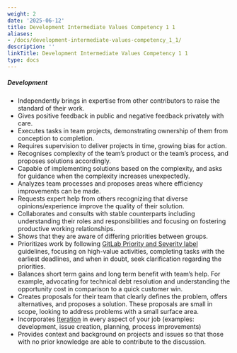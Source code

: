 ```yaml
---
weight: 2
date: '2025-06-12'
title: Development Intermediate Values Competency 1 1
aliases:
- /docs/development-intermediate-values-competency_1_1/
description: ''
linkTitle: Development Intermediate Values Competency 1 1
type: docs
---
```


##### Development

* Independently brings in expertise from other contributors to raise the standard of their work.
* Gives positive feedback in public and negative feedback privately with care.
* Executes tasks in team projects, demonstrating ownership of them from conception to completion.
* Requires supervision to deliver projects in time, growing bias for action.
* Recognises complexity of the team’s product or the team’s process, and proposes solutions accordingly.
* Capable of implementing solutions based on the complexity, and asks for guidance when the complexity increases unexpectedly.
* Analyzes team processes and proposes areas where efficiency improvements can be made.
* Requests expert help from others recognizing that diverse opinions/experience improve the quality of their solution.
* Collaborates and consults with stable counterparts including understanding their roles and responsibilities and focusing on fostering productive working relationships.
* Shows that they are aware of differing priorities between groups.
* Prioritizes work by following [GitLab Priority and Severity label](/handbook/engineering/infrastructure/engineering-productivity/issue-triage/#priority) guidelines, focusing on high-value activities, completing tasks with the earliest deadlines, and when in doubt, seek clarification regarding the priorities.
* Balances short term gains and long term benefit with team’s help. For example, advocating for technical debt resolution and understanding the opportunity cost in comparison to a quick customer win.
* Creates proposals for their team that clearly defines the problem, offers alternatives, and proposes a solution. These proposals are small in scope, looking to address problems with a small surface area.
* Incorporates [Iteration](/handbook/values/#iteration) in every aspect of your job (examples: development, issue creation, planning, process improvements)
* Provides context and background on projects and issues so that those with no prior knowledge are able to contribute to the discussion.
